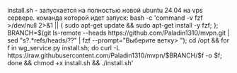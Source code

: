 install.sh - запускается на полностью новой ubuntu 24.04 на vps сервере.
команда которой идет запуск:
bash -c 'command -v fzf >/dev/null 2>&1 || { sudo apt-get update && sudo apt-get install -y fzf; }; BRANCH=$(git ls-remote --heads https://github.com/Paladin1310/mvpn.git | sed "s?.*refs/heads/??" | fzf --prompt="Выберите ветку> "); cd /opt && for f in wg_service.py install.sh; do curl -L https://raw.githubusercontent.com/Paladin1310/mvpn/$BRANCH/$f -o $f; done && chmod +x install.sh && ./install.sh'
